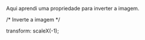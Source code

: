 Aqui aprendi uma propriedade para inverter a imagem.

 /* Inverte a imagem */
 
transform: scaleX(-1);
